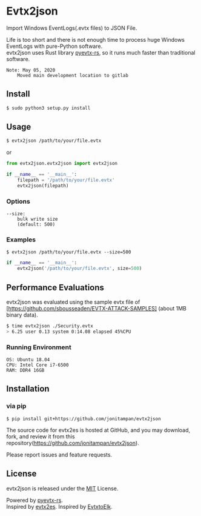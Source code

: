 # Evtx2json
Import Windows EventLogs(.evtx files) to JSON File.

Life is too short and there is not enough time to process huge Windows EventLogs with pure-Python software.  
evtx2json uses Rust library [pyevtx-rs](https://github.com/omerbenamram/pyevtx-rs), so it runs much faster than traditional software.

```
Note: May 05, 2020
    Moved main development location to gitlab
```

## Install
```bash
$ sudo python3 setup.py install
```
## Usage
```bash
$ evtx2json /path/to/your/file.evtx
```

or

```python
from evtx2json.evtx2json import evtx2json

if __name__ == '__main__':
    filepath = '/path/to/your/file.evtx'
    evtx2json(filepath)
```

### Options
```
--size:
    bulk write size
    (default: 500)
```

### Examples
```
$ evtx2json /path/to/your/file.evtx --size=500
```

```py
if __name__ == '__main__':
    evtx2json('/path/to/your/file.evtx', size=500)
```

## Performance Evaluations
evtx2json was evaluated using the sample evtx file of [https://github.com/sbousseaden/EVTX-ATTACK-SAMPLES] (about 1MB binary data).

```.bash
$ time evtx2json ./Security.evtx
> 6.25 user 0.13 system 0:14.08 elapsed 45%CPU
```

### Running Environment
```
OS: Ubuntu 18.04  
CPU: Intel Core i7-6500  
RAM: DDR4 16GB  
```


## Installation
### via pip
```
$ pip install git+https://github.com/jonitampan/evtx2json
```

The source code for evtx2es is hosted at GitHub, and you may download, fork, and review it from this repository(https://github.com/jonitampan/evtx2json).

Please report issues and feature requests.

## License
evtx2json is released under the [MIT](https://github.com/jonitampan/evtx2json/blob/master/LICENSE) License.

Powered by [pyevtx-rs](https://github.com/omerbenamram/pyevtx-rs).  
Inspired by [evtx2es](https://github.com/sumeshi/evtx2es).
Inspired by [EvtxtoElk](https://github.com/dgunter/evtxtoelk).
